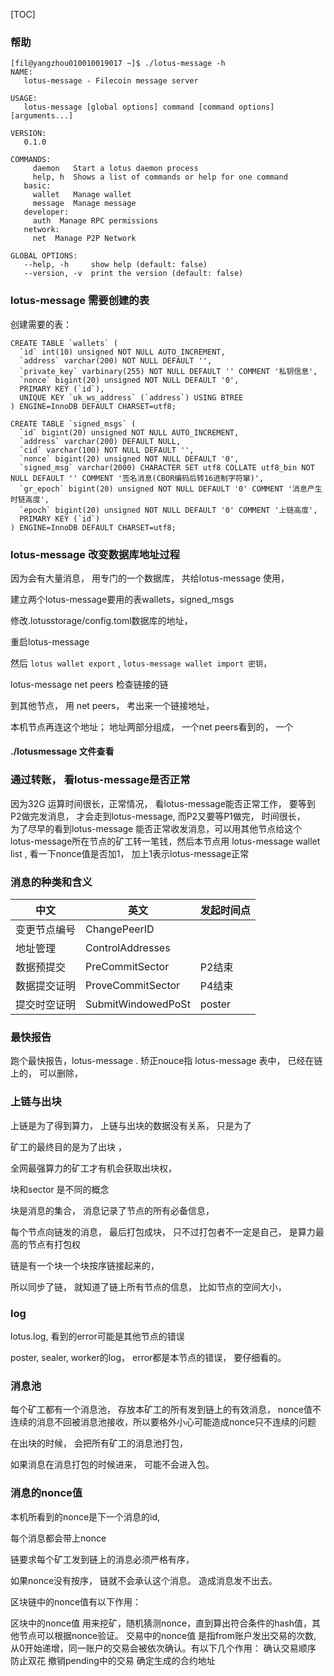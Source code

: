  
[TOC]
###  帮助
```
[fil@yangzhou010010019017 ~]$ ./lotus-message -h
NAME:
   lotus-message - Filecoin message server

USAGE:
   lotus-message [global options] command [command options] [arguments...]

VERSION:
   0.1.0

COMMANDS:
     daemon   Start a lotus daemon process
     help, h  Shows a list of commands or help for one command
   basic:
     wallet   Manage wallet
     message  Manage message
   developer:
     auth  Manage RPC permissions
   network:
     net  Manage P2P Network

GLOBAL OPTIONS:
   --help, -h     show help (default: false)
   --version, -v  print the version (default: false)
```


### lotus-message 需要创建的表
创建需要的表：
```
CREATE TABLE `wallets` (
  `id` int(10) unsigned NOT NULL AUTO_INCREMENT,
  `address` varchar(200) NOT NULL DEFAULT '',
  `private_key` varbinary(255) NOT NULL DEFAULT '' COMMENT '私钥信息',
  `nonce` bigint(20) unsigned NOT NULL DEFAULT '0',
  PRIMARY KEY (`id`),
  UNIQUE KEY `uk_ws_address` (`address`) USING BTREE
) ENGINE=InnoDB DEFAULT CHARSET=utf8;

CREATE TABLE `signed_msgs` (
  `id` bigint(20) unsigned NOT NULL AUTO_INCREMENT,
  `address` varchar(200) DEFAULT NULL,
  `cid` varchar(100) NOT NULL DEFAULT '',
  `nonce` bigint(20) unsigned NOT NULL DEFAULT '0',
  `signed_msg` varchar(2000) CHARACTER SET utf8 COLLATE utf8_bin NOT NULL DEFAULT '' COMMENT '签名消息(CBOR编码后转16进制字符窜)',
  `gr_epoch` bigint(20) unsigned NOT NULL DEFAULT '0' COMMENT '消息产生时链高度',
  `epoch` bigint(20) unsigned NOT NULL DEFAULT '0' COMMENT '上链高度',
  PRIMARY KEY (`id`)
) ENGINE=InnoDB DEFAULT CHARSET=utf8;
```

### lotus-message  改变数据库地址过程
因为会有大量消息， 用专门的一个数据库， 共给lotus-message 使用，

建立两个lotus-message要用的表wallets，signed_msgs

修改.lotusstorage/config.toml数据库的地址， 

重启lotus-message 

然后 `lotus wallet export` , `lotus-message wallet import 密钥`， 

lotus-message net peers 检查链接的链

到其他节点， 用 net peers， 考出来一个链接地址， 

本机节点再连这个地址； 地址两部分组成， 一个net peers看到的， 一个

#### ./lotusmessage 文件查看



### 通过转账， 看lotus-message是否正常
因为32G 运算时间很长，正常情况， 看lotus-message能否正常工作， 要等到P2做完发消息， 才会走到lotus-message,  而P2又要等P1做完， 时间很长，  
为了尽早的看到lotus-message 能否正常收发消息，可以用其他节点给这个lotus-message所在节点的矿工转一笔钱，然后本节点用 
lotus-message wallet list , 
看一下nonce值是否加1， 加上1表示lotus-message正常

### 消息的种类和含义
|  中文  | 英文  |  发起时间点
|  ----  | ----  | ---- |
变更节点编号  | ChangePeerID |  
地址管理  | ControlAddresses |   
数据预提交  | PreCommitSector |  P2结束
数据提交证明 | ProveCommitSector |  P4结束
提交时空证明 | SubmitWindowedPoSt  |  poster


###  最快报告
跑个最快报告，lotus-message .  矫正nouce指
lotus-message   表中， 已经在链上的， 可以删除，  

### 上链与出块

上链是为了得到算力， 上链与出块的数据没有关系， 只是为了

矿工的最终目的是为了出块 ， 

全网最强算力的矿工才有机会获取出块权， 

块和sector 是不同的概念

块是消息的集合，  消息记录了节点的所有必备信息， 
 

每个节点向链发的消息， 最后打包成块， 只不过打包者不一定是自己， 是算力最高的节点有打包权

链是有一个块一个块按序链接起来的， 

所以同步了链，  就知道了链上所有节点的信息， 比如节点的空间大小， 

### log
lotus.log, 看到的error可能是其他节点的错误

poster, sealer, worker的log， error都是本节点的错误， 要仔细看的。 


### 消息池
每个矿工都有一个消息池， 存放本矿工的所有发到链上的有效消息， nonce值不连续的消息不回被消息池接收，所以要格外小心可能造成nonce只不连续的问题

在出块的时候， 会把所有矿工的消息池打包， 

如果消息在消息打包的时候进来， 可能不会进入包。 



### 消息的nonce值

本机所看到的nonce是下一个消息的id, 

每个消息都会带上nonce

链要求每个矿工发到链上的消息必须严格有序， 

如果nonce没有按序， 链就不会承认这个消息。 造成消息发不出去。 


区块链中的nonce值有以下作用：

区块中的nonce值
用来挖矿，随机猜测nonce，直到算出符合条件的hash值，其他节点可以根据nonce验证。
交易中的nonce值
是指from账户发出交易的次数, 从0开始递增，同一账户的交易会被依次确认。有以下几个作用：
确认交易顺序
防止双花
撤销pending中的交易
确定生成的合约地址